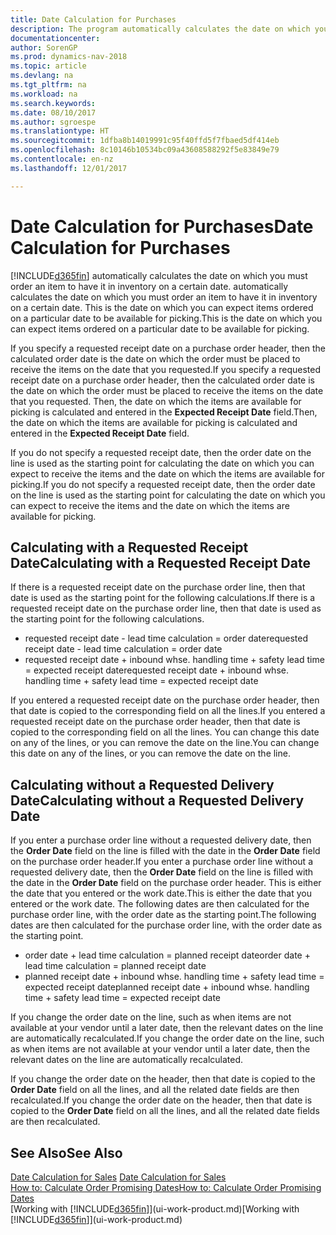 ```yaml
---
title: Date Calculation for Purchases
description: The program automatically calculates the date on which you must order an item to have it in inventory on a certain date. This is the date on which you can expect items ordered on a particular date to be available for picking.
documentationcenter: 
author: SorenGP
ms.prod: dynamics-nav-2018
ms.topic: article
ms.devlang: na
ms.tgt_pltfrm: na
ms.workload: na
ms.search.keywords: 
ms.date: 08/10/2017
ms.author: sgroespe
ms.translationtype: HT
ms.sourcegitcommit: 1dfba8b14019991c95f40ffd5f7fbaed5df414eb
ms.openlocfilehash: 8c10146b10534bc09a43608588292f5e83849e79
ms.contentlocale: en-nz
ms.lasthandoff: 12/01/2017

---
```

# <a name="date-calculation-for-purchases"></a><span data-ttu-id="80f07-104">Date Calculation for Purchases</span><span class="sxs-lookup"><span data-stu-id="80f07-104">Date Calculation for Purchases</span></span>
[!INCLUDE[d365fin](includes/d365fin_md.md)]<span data-ttu-id="80f07-105"> automatically calculates the date on which you must order an item to have it in inventory on a certain date.</span><span class="sxs-lookup"><span data-stu-id="80f07-105"> automatically calculates the date on which you must order an item to have it in inventory on a certain date.</span></span> <span data-ttu-id="80f07-106">This is the date on which you can expect items ordered on a particular date to be available for picking.</span><span class="sxs-lookup"><span data-stu-id="80f07-106">This is the date on which you can expect items ordered on a particular date to be available for picking.</span></span>  

<span data-ttu-id="80f07-107">If you specify a requested receipt date on a purchase order header, then the calculated order date is the date on which the order must be placed to receive the items on the date that you requested.</span><span class="sxs-lookup"><span data-stu-id="80f07-107">If you specify a requested receipt date on a purchase order header, then the calculated order date is the date on which the order must be placed to receive the items on the date that you requested.</span></span> <span data-ttu-id="80f07-108">Then, the date on which the items are available for picking is calculated and entered in the **Expected Receipt Date** field.</span><span class="sxs-lookup"><span data-stu-id="80f07-108">Then, the date on which the items are available for picking is calculated and entered in the **Expected Receipt Date** field.</span></span>  

<span data-ttu-id="80f07-109">If you do not specify a requested receipt date, then the order date on the line is used as the starting point for calculating the date on which you can expect to receive the items and the date on which the items are available for picking.</span><span class="sxs-lookup"><span data-stu-id="80f07-109">If you do not specify a requested receipt date, then the order date on the line is used as the starting point for calculating the date on which you can expect to receive the items and the date on which the items are available for picking.</span></span>  

## <a name="calculating-with-a-requested-receipt-date"></a><span data-ttu-id="80f07-110">Calculating with a Requested Receipt Date</span><span class="sxs-lookup"><span data-stu-id="80f07-110">Calculating with a Requested Receipt Date</span></span>  
<span data-ttu-id="80f07-111">If there is a requested receipt date on the purchase order line, then that date is used as the starting point for the following calculations.</span><span class="sxs-lookup"><span data-stu-id="80f07-111">If there is a requested receipt date on the purchase order line, then that date is used as the starting point for the following calculations.</span></span>  

- <span data-ttu-id="80f07-112">requested receipt date - lead time calculation = order date</span><span class="sxs-lookup"><span data-stu-id="80f07-112">requested receipt date - lead time calculation = order date</span></span>  
- <span data-ttu-id="80f07-113">requested receipt date + inbound whse. handling time + safety lead time = expected receipt date</span><span class="sxs-lookup"><span data-stu-id="80f07-113">requested receipt date + inbound whse. handling time + safety lead time = expected receipt date</span></span>  

<span data-ttu-id="80f07-114">If you entered a requested receipt date on the purchase order header, then that date is copied to the corresponding field on all the lines.</span><span class="sxs-lookup"><span data-stu-id="80f07-114">If you entered a requested receipt date on the purchase order header, then that date is copied to the corresponding field on all the lines.</span></span> <span data-ttu-id="80f07-115">You can change this date on any of the lines, or you can remove the date on the line.</span><span class="sxs-lookup"><span data-stu-id="80f07-115">You can change this date on any of the lines, or you can remove the date on the line.</span></span>  

## <a name="calculating-without-a-requested-delivery-date"></a><span data-ttu-id="80f07-116">Calculating without a Requested Delivery Date</span><span class="sxs-lookup"><span data-stu-id="80f07-116">Calculating without a Requested Delivery Date</span></span>  
<span data-ttu-id="80f07-117">If you enter a purchase order line without a requested delivery date, then the **Order Date** field on the line is filled with the date in the **Order Date** field on the purchase order header.</span><span class="sxs-lookup"><span data-stu-id="80f07-117">If you enter a purchase order line without a requested delivery date, then the **Order Date** field on the line is filled with the date in the **Order Date** field on the purchase order header.</span></span> <span data-ttu-id="80f07-118">This is either the date that you entered or the work date.</span><span class="sxs-lookup"><span data-stu-id="80f07-118">This is either the date that you entered or the work date.</span></span> <span data-ttu-id="80f07-119">The following dates are then calculated for the purchase order line, with the order date as the starting point.</span><span class="sxs-lookup"><span data-stu-id="80f07-119">The following dates are then calculated for the purchase order line, with the order date as the starting point.</span></span>  

- <span data-ttu-id="80f07-120">order date + lead time calculation = planned receipt date</span><span class="sxs-lookup"><span data-stu-id="80f07-120">order date + lead time calculation = planned receipt date</span></span>  
- <span data-ttu-id="80f07-121">planned receipt date + inbound whse. handling time + safety lead time = expected receipt date</span><span class="sxs-lookup"><span data-stu-id="80f07-121">planned receipt date + inbound whse. handling time + safety lead time = expected receipt date</span></span>  

<span data-ttu-id="80f07-122">If you change the order date on the line, such as when items are not available at your vendor until a later date, then the relevant dates on the line are automatically recalculated.</span><span class="sxs-lookup"><span data-stu-id="80f07-122">If you change the order date on the line, such as when items are not available at your vendor until a later date, then the relevant dates on the line are automatically recalculated.</span></span>  

<span data-ttu-id="80f07-123">If you change the order date on the header, then that date is copied to the **Order Date** field on all the lines, and all the related date fields are then recalculated.</span><span class="sxs-lookup"><span data-stu-id="80f07-123">If you change the order date on the header, then that date is copied to the **Order Date** field on all the lines, and all the related date fields are then recalculated.</span></span>  

## <a name="see-also"></a><span data-ttu-id="80f07-124">See Also</span><span class="sxs-lookup"><span data-stu-id="80f07-124">See Also</span></span>  
 <span data-ttu-id="80f07-125">[Date Calculation for Sales](sales-date-calculation-for-sales.md) </span><span class="sxs-lookup"><span data-stu-id="80f07-125">[Date Calculation for Sales](sales-date-calculation-for-sales.md) </span></span>  
 [<span data-ttu-id="80f07-126">How to: Calculate Order Promising Dates</span><span class="sxs-lookup"><span data-stu-id="80f07-126">How to: Calculate Order Promising Dates</span></span>](sales-how-to-calculate-order-promising-dates.md)  
 <span data-ttu-id="80f07-127">[Working with [!INCLUDE[d365fin](includes/d365fin_md.md)]](ui-work-product.md)</span><span class="sxs-lookup"><span data-stu-id="80f07-127">[Working with [!INCLUDE[d365fin](includes/d365fin_md.md)]](ui-work-product.md)</span></span>

